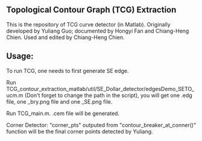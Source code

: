 ## Topological Contour Graph (TCG) Extraction

This is the repository of TCG curve detector (in Matlab). Originally developed by Yuliang Guo; documented by Hongyi Fan and Chiang-Heng Chien. Used and edited by Chiang-Heng Chien.

## Usage:

To run TCG, one needs to first generate SE edge. 

Run TCG_contour_extraction_matlab/util/SE_Dollar_detector/edgesDemo_SETO_ucm.m (Don't forget to change the path in the script), you will get one .edg file, one _bry.png file and one _SE.png file.

Run TCG_main.m. .cem file will be generated. 

Corner Detector: "corner_pts" outputed from "contour_breaker_at_conner()" function will be the final corner points detected by Yuliang. 
